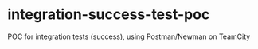 # integration-success-test-poc
POC for integration tests (success), using Postman/Newman on TeamCity
